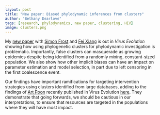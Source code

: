 ```yaml
---
layout: post
title: "New paper: Biased phylodynamic inferences from clusters"
author: "Bethany Dearlove"
tags: [research, phylodynamics, new paper, clustering, HIV]
image: clusters.png
---
```


My [new paper](https://academic.oup.com/ve/article/3/2/vex020/4061302) with [Simon Frost](https://twitter.com/sdwfrost) and [Fei Xiang](https://github.com/xiangfstats) is out in _Virus Evolution_ showing how using phylogenetic clusters for phylodynamic investigation is problematic. Importantly, false clusters can masquerade as growing epidemics despite being identified from a randomly mixing, constant-sized population. We also show how other implicit biases can have an impact on parameter estimation and model selection, in part due to left censoring in the first coalescence event. 

Our findings have important ramifications for targeting intervention strategies using clusters identified from large databases, adding to the findings of [Art Poon](https://twitter.com/art_poon) recently published in Virus Evolution [here](https://academic.oup.com/ve/article/2/2/vew031/2742100). They demonstrate that going forwards, we should be cautious in our interpretations, to ensure that resources are targeted in the populations where they will have most impact.
